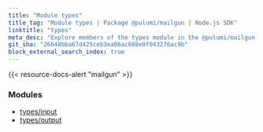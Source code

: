 ```yaml
---
title: "Module types"
title_tag: "Module types | Package @pulumi/mailgun | Node.js SDK"
linktitle: "types"
meta_desc: "Explore members of the types module in the @pulumi/mailgun package."
git_sha: "26648bba67d425ceb3ea06ac608e0f043276ac9b"
block_external_search_index: true
---
```


<!-- WARNING: this page was generated by a tool. Do not edit it by hand. -->
<!-- To change it, please see https://github.com/pulumi/docs/tree/master/tools/tscdocgen. -->

{{< resource-docs-alert "mailgun" >}}


<h3>Modules</h3>
<ul class="api">
    <li><a href="input/"><span class="symbol module"></span>types/input</a></li>
    <li><a href="output/"><span class="symbol module"></span>types/output</a></li>
</ul>








